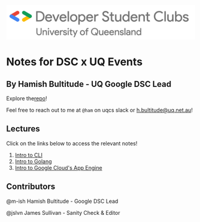![](/images/DSCLogo.png)
# Notes for DSC x UQ Events

## By Hamish Bultitude - UQ Google DSC Lead

Explore the[repo](https://github.com/m-ish/UQxGoogleDSC/)!

Feel free to reach out to me at `@ham` on uqcs slack or h.bultitude@uq.net.au!

## Lectures

Click on the links below to access the relevant notes!

1. [Intro to CLI](https://m-ish.github.io/UQxGoogleDSC/1-CLI)
2. [Intro to Golang](https://m-ish.github.io/UQxGoogleDSC/2-GO)
3. [Intro to Google Cloud's App Engine](https://m-ish.github.io/UQxGoogleDSC/3-AppEngine)

## Contributors
@m-ish Hamish Bultitude - Google DSC Lead

@jslvn James Sullivan - Sanity Check & Editor
